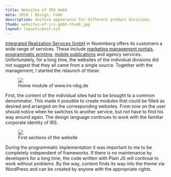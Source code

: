 ```yaml
---
title: Websites of IRS GmbH
meta: 2018 | Design, Code
description: Uniform appearance for different product divisions.
thumb: websites-of-irs-gmbh-thumb.jpg
layout: layouts/post.njk
---
```


<a href="https://irs-nbg.de/" target="_blank" rel="noopener noreferrer">Integrated Realization Services GmbH</a> in Nuremberg offers its customers a wide range of services. These include <a href="http://web-to-media.de/" target="_blank" rel="noopener noreferrer">marketing management portals</a>, <a href="https://genow.de/" target="_blank" rel="noopener noreferrer">programmatic printing</a>, <a href="https://gecona.de/" target="_blank" rel="noopener noreferrer">mobile publications</a> and agency services. Unfortunately, for a long time, the websites of the individual divisions did not suggest that they all came from a single source. Together with the management, I started the relaunch of these.

<figure>
  <img src="{{ '/img/portfolio/websites-of-irs-gmbh-detail-01.jpg' | url }}">
  <figcaption class="post__caption">Home module of www.irs-nbg.de</figcaption>
</figure>

First, the content of the individual sites had to be brought to a common denominator. This made it possible to create modules that could be filled as desired and arranged on the corresponding websites. From now on the user should notice when he switches to another service, but not have to find his way around again. The design language continues to work with the familiar corporate identity of IRS.

<figure>
  <img src="{{ '/img/portfolio/websites-of-irs-gmbh-detail-02.jpg' | url }}">
  <figcaption class="post__caption">First sections of the website</figcaption>
</figure>

During the programmatic implementation it was important to me to be completely independent of frameworks. If there is no maintenance by developers for a long time, the code written with Plain JS will continue to work without problems. By the way, content finds its way into the theme via WordPress and can be created by anyone with the appropriate rights.
